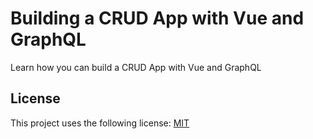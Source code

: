# Building a CRUD App with Vue and GraphQL

Learn how you can build a CRUD App with Vue and GraphQL

## License

This project uses the following license: [MIT](<https://choosealicense.com/licenses/mit/>)